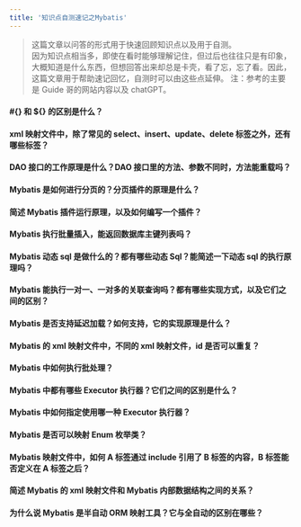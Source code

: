 ```yaml
---
title: '知识点自测速记之Mybatis'
---
```


> 这篇文章以问答的形式用于快速回顾知识点以及用于自测。  
> 因为知识点相当多，即使在看时能够理解记住，但过后也往往只是有印象，大概知道是什么东西，但想回答出来却总是卡壳，看了忘，忘了看。因此，这篇文章用于帮助速记回忆，自测时可以由这些点延伸。 
> 注：参考的主要是 Guide 哥的网站内容以及 chatGPT。



#### #{} 和 ${} 的区别是什么？

#### xml 映射文件中，除了常见的 select、insert、update、delete 标签之外，还有哪些标签？

#### DAO 接口的工作原理是什么？DAO 接口里的方法、参数不同时，方法能重载吗？

#### Mybatis 是如何进行分页的？分页插件的原理是什么？

#### 简述 Mybatis 插件运行原理，以及如何编写一个插件？

#### Mybatis 执行批量插入，能返回数据库主键列表吗？

#### Mybatis 动态 sql 是做什么的？都有哪些动态 Sql？能简述一下动态 sql 的执行原理吗？

#### Mybatis 能执行一对一、一对多的关联查询吗？都有哪些实现方式，以及它们之间的区别？

#### Mybatis 是否支持延迟加载？如何支持，它的实现原理是什么？

#### Mybatis 的 xml 映射文件中，不同的 xml 映射文件，id 是否可以重复？

#### Mybatis 中如何执行批处理？

#### Mybatis 中都有哪些 Executor 执行器？它们之间的区别是什么？

#### Mybatis 中如何指定使用哪一种 Executor 执行器？

#### Mybatis 是否可以映射 Enum 枚举类？

#### Mybatis 映射文件中，如何 A 标签通过 include 引用了 B 标签的内容，B 标签能否定义在 A 标签之后？

#### 简述 Mybatis 的 xml 映射文件和 Mybatis 内部数据结构之间的关系？

#### 为什么说 Mybatis 是半自动 ORM 映射工具？它与全自动的区别在哪些？